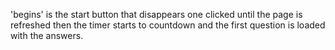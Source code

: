 'begins' is the start button that disappears one clicked until the page is refreshed then the timer starts to countdown and the first question is loaded with the answers.
